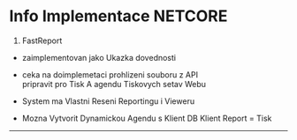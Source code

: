 ﻿# Info Implementace NETCORE   

1. FastReport   
- zaimplementovan jako Ukazka dovednosti    
- ceka na doimplemetaci prohlizeni souboru z API  
  pripravit pro Tisk A agendu Tiskovych setav Webu   

- System ma Vlastni Reseni Reportingu i Vieweru   

- Mozna Vytvorit Dynamickou Agendu s Klient DB
  Klient Report = Tisk


---   






